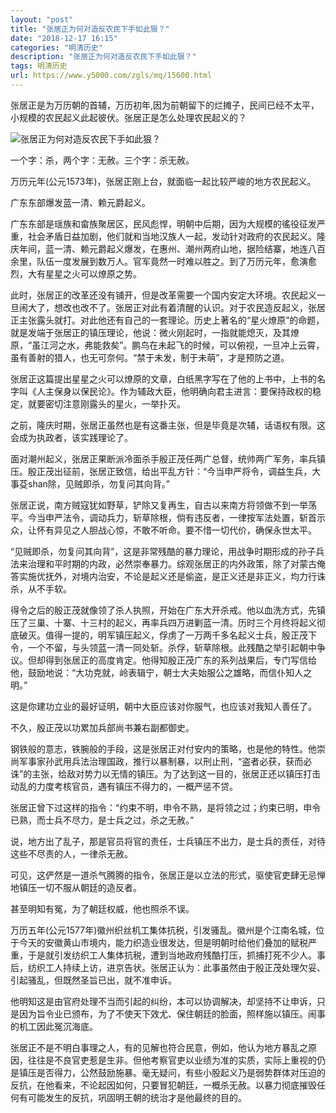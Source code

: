 ```yaml
---
layout: "post"
title: "张居正为何对造反农民下手如此狠？"
date: "2018-12-17 16:15"
categories: "明清历史"
description: "张居正为何对造反农民下手如此狠？"
tags: 明清历史
url: https://www.y5000.com/zgls/mq/15600.html
---
```






张居正是为万历朝的首辅，万历初年,因为前朝留下的烂摊子，民间已经不太平，小规模的农民起义此起彼伏。张居正是怎么处理农民起义的？

![张居正为何对造反农民下手如此狠？](/uploads/allimg/170301/6-1F3011544455b.JPG)

一个字：杀，两个字：无赦。三个字：杀无赦。

万历元年(公元1573年)，张居正刚上台，就面临一起比较严峻的地方农民起义。

广东东部爆发蓝一清、赖元爵起义。

广东东部是瑶族和畲族聚居区，民风彪悍，明朝中后期，因为大规模的徭役征发严重，社会矛盾日益加剧，他们就和当地汉族人一起，发动针对政府的农民起义。隆庆年间，蓝一清、赖元爵起义爆发，在惠州、潮州两府山地，据险结寨，地连八百余里，队伍一度发展到数万人。官军竟然一时难以胜之。到了万历元年，愈演愈烈，大有星星之火可以燎原之势。

此时，张居正的改革还没有铺开，但是改革需要一个国内安定大环境。农民起义一旦闹大了，想改也改不了。张居正对此有着清醒的认识。对于农民造反起义，张居正主张露头就打。对此他还有自己的一套理论。历史上著名的“星火燎原”的命题，就是发端于张居正的镇压理论，他说：微火刚起时，一指就能熄灭，及其燎原，“虽江河之水，弗能救矣”。鹏鸟在未起飞的时候，可以俯视，一旦冲上云霄，虽有善射的猎人，也无可奈何。“禁于未发，制于未萌”，才是预防之道。

张居正这篇提出星星之火可以燎原的文章，白纸黑字写在了他的上书中，上书的名字叫《人主保身以保民论》。作为辅政大臣，他明确向君主进言：要保持政权的稳定，就要密切注意刚露头的星火，一举扑灭。

之前，隆庆时期，张居正虽然也是有这番主张，但是毕竟是次辅，话语权有限。这会成为执政者，该实践理论了。

面对潮州起义，张居正果断派冷面杀手殷正茂任两广总督，统帅两广军务，率兵镇压。殷正茂出征前，张居正致信，给出平乱方针：“今当申严将令，调益生兵，大事芟shan除，见贼即杀，勿复问其向背。”

张居正说，南方贼寇犹如野草，铲除又复再生，自古以来南方将领做不到一举荡平。今当申严法令，调动兵力，斩草除根，倘有违反者，一律按军法处置，斩首示众，让怀有异见之人胆战心惊，不敢不听命。要不惜一切代价，确保永世太平。

“见贼即杀，勿复问其向背”，这是非常残酷的暴力理论，用战争时期形成的孙子兵法来治理和平时期的内政，必然崇奉暴力。综观张居正的内外政策，除了对蒙古俺答实施优抚外，对境内治安，不论是起义还是偷盗，是正义还是非正义，均力行诛杀，从不手软。

得令之后的殷正茂就像领了杀人执照，开始在广东大开杀戒。他以血洗方式，先镇压了三巢、十寨、十三村的起义，再率兵四万进剿蓝一清。历时三个月终将起义彻底破灭。值得一提的，明军镇压起义，俘虏了一万两千多名起义士兵，殷正茂下令，一个不留，与头领蓝一清一同处斩。杀俘，斩草除根。此残酷之举引起朝中争议。但却得到张居正的高度肯定。他得知殷正茂广东的系列战果后，专门写信给他，鼓励地说：“大功克就，岭表辑宁，朝士大夫始服公之雄略，而信仆知人之明。”

这是你建功立业的最好证明，朝中大臣应该对你服气，也应该对我知人善任了。

不久，殷正茂以功累加兵部尚书兼右副都御史。

钢铁般的意志，铁腕般的手段，这是张居正对付安内的策略，也是他的特性。他崇尚军事家孙武用兵法治理国政，推行以暴制暴，以刑止刑，“盗者必获，获而必诛”的主张，给敌对势力以无情的镇压。为了达到这一目的，张居正还以镇压打击动乱的力度考核官员，遇有镇压不得力的，一概严惩不贷。

张居正曾下过这样的指令：“约束不明，申令不熟，是将领之过；约束已明，申令已熟，而士兵不尽力，是士兵之过，杀之无赦。”

说，地方出了乱子，那是官员将官的责任，士兵镇压不出力，是士兵的责任，对待这些不尽责的人，一律杀无赦。

可见，这俨然是一道杀气腾腾的指令，张居正是以立法的形式，驱使官吏肆无忌惮地镇压一切不服从朝廷的造反者。

甚至明知有冤，为了朝廷权威，他也照杀不误。

万历五年(公元1577年)徽州织丝机工集体抗税，引发骚乱。徽州是个江南名城，位于今天的安徽黄山市境内，能力织造业很发达，但是明朝时给他们叠加的赋税严重，于是就引发纺织工人集体抗税，遭到当地政府残酷打压，抓捕打死不少人。事后，纺织工人持续上访，进京告状。张居正认为：此事虽然由于殷正茂处理欠妥、引起骚乱，但既然圣旨已出，就不准申诉。

他明知这是由官府处理不当而引起的纠纷，本可以协调解决，却坚持不让申诉，只是因为旨令业已颁布，为了不使天下效尤、保住朝廷的脸面，照样施以镇压。闹事的机工因此冤沉海底。

张居正不是不明白事理之人，有的见解也符合民意，例如，他认为地方暴乱之原因，往往是不良官吏惹是生非。但他考察官吏以业绩为准的实质，实际上重视的仍是镇压是否得力，公然鼓励施暴。毫无疑问，有些小股起义乃是弱势群体对压迫的反抗，在他看来，不论起因如何，只要冒犯朝廷，一概杀无赦。以暴力彻底摧毁任何有可能发生的反抗，巩固明王朝的统治才是他最终的目的。

